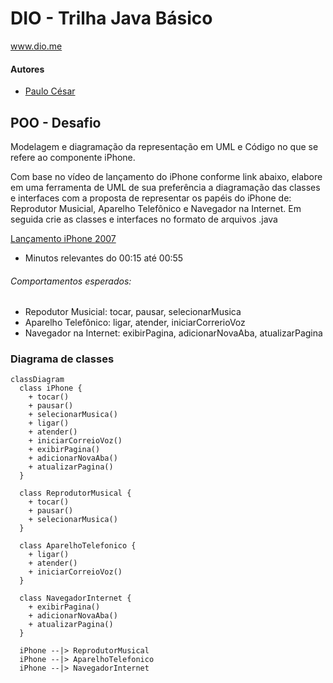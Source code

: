 # DIO - Trilha Java Básico
www.dio.me

#### Autores
- [Paulo César](https://github.com/pc3168)

## POO - Desafio

Modelagem e diagramação da representação em UML e Código no que se refere ao componente iPhone.

Com base no vídeo de lançamento do iPhone conforme link abaixo, elabore em uma ferramenta de UML de sua preferência a diagramação das classes e interfaces com a proposta de representar os papéis do iPhone de: Reprodutor Musicial,  Aparelho Telefônico e Navegador na Internet. Em seguida crie as classes e interfaces no formato de arquivos .java

[Lançamento iPhone 2007](https://www.youtube.com/watch?v=9ou608QQRq8)

- Minutos relevantes do 00:15 até 00:55

###### Comportamentos esperados:
* Repodutor Musicial: tocar, pausar, selecionarMusica
* Aparelho Telefônico: ligar, atender, iniciarCorrerioVoz
* Navegador na Internet: exibirPagina, adicionarNovaAba, atualizarPagina

### Diagrama de classes

```mermaid
classDiagram
  class iPhone {
    + tocar()
    + pausar()
    + selecionarMusica()
    + ligar()
    + atender()
    + iniciarCorreioVoz()
    + exibirPagina()
    + adicionarNovaAba()
    + atualizarPagina()
  }

  class ReprodutorMusical {
    + tocar()
    + pausar()
    + selecionarMusica()
  }

  class AparelhoTelefonico {
    + ligar()
    + atender()
    + iniciarCorreioVoz()
  }

  class NavegadorInternet {
    + exibirPagina()
    + adicionarNovaAba()
    + atualizarPagina()
  }

  iPhone --|> ReprodutorMusical
  iPhone --|> AparelhoTelefonico
  iPhone --|> NavegadorInternet

  ```
